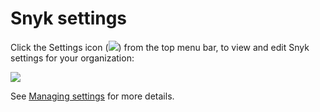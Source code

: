 # Snyk settings

Click the Settings icon (![](../../.gitbook/assets/cog\_icon.png)) from the top menu bar, to view and edit Snyk settings for your organization:

![](../../.gitbook/assets/screenshot\_2021-07-19\_at\_15.52.02.png)

See [Managing settings](../../features/user-and-group-management/managing-settings/) for more details.
